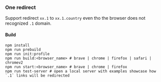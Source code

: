 ### One redirect

Support redirect `xx.1` to `xx.1.country` even tho the browser does not recognized `.1` domain.

#### Build

```
npm install
npm run prebuild
npm run init:profile
npm run build:<browser_name> # brave | chrome | firefox | safari | chromev2
npm run start:<browser_name> # brave | chrome | firefox
npm run test-server # open a local server with examples showcase how `.1` links will be redirected
```